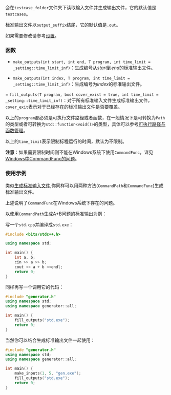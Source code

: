 会在`testcase_folder`文件夹下读取输入文件并生成输出文件，它的默认值是`testcases`。

标准输出文件以`output_suffix`结尾，它的默认值是`.out`。

如果需要修改请参考[设置](../setting/setting.md)。

### 函数

- `make_outputs(int start, int end, T program, int time_limit = _setting::time_limit_inf)`：生成编号从$start$到$end$的标准输出文件。

- `make_outputs(int index, T program, int time_limit = _setting::time_limit_inf)`：生成编号为$index$的标准输出文件。

= `fill_outputs(T program, bool cover_exist = true, int time_limit = _setting::time_limit_inf)`：对于所有标准输入文件生成标准输出文件，`cover_exit`表示对于已经存在的标准输出文件是否要覆盖。

以上的`program`都必须是可执行文件路径或者函数，在一般情况下是可转换为`Path`的类型或者可转换为`std::function<void()>`的类型，具体可以参考[可执行路径与函数管理](command_path_func.md)。

以上的`time_limit`表示限制标程运行的时间，默认为不限制。

**注意**：如果需要限制时间则不能在Windows系统下使用`CommandFunc`，详见[Windows中CommandFunc的问题](../../developer/problem/windows.md)。

### 使用示例

类似[生成标准输入文件](/user/io/inputs.md#使用示例),你同样可以用两种方法(`CommandPath`和`CommandFunc`)生成标准输出文件。

上述说明了`CommandFunc`在Windows系统下存在的问题。

以使用`CommandPath`生成A+B问题的标准输出为例：

写一个`std.cpp`并编译成`std.exe`：

```cpp
#include <bits/stdc++.h>

using namespace std;

int main() {
    int a, b;
    cin >> a >> b;
    cout << a + b <<endl;
    return 0;
}
```

同样再写一个调用它的代码：

```cpp
#include "generator.h"
using namespace std;
using namespace generator::all;

int main() {
    fill_outputs("std.exe");
    return 0;  
}
```

当然你可以结合生成标准输出文件一起使用：

```cpp
#include "generator.h"
using namespace std;
using namespace generator::all;

int main() {
    make_inputs(1, 5, "gen.exe");
    fill_outputs("std.exe");
    return 0;  
}
```


